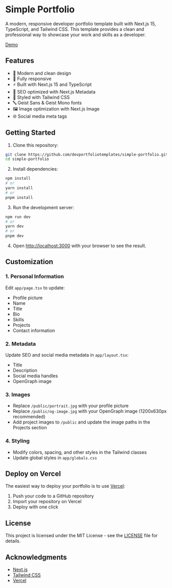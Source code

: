 # Simple Portfolio

A modern, responsive developer portfolio template built with Next.js 15, TypeScript, and Tailwind CSS. This template provides a clean and professional way to showcase your work and skills as a developer.

[Demo](https://www.devportfoliotemplates.com/portfolios/simple-portfolio)

## Features

- 🎨 Modern and clean design
- 📱 Fully responsive
- ⚡ Built with Next.js 15 and TypeScript
- 🎯 SEO optimized with Next.js Metadata
- 💅 Styled with Tailwind CSS
- 🔤 Geist Sans & Geist Mono fonts
- 🖼️ Image optimization with Next.js Image
- 🌐 Social media meta tags

## Getting Started

1. Clone this repository:

```bash
git clone https://github.com/devportfoliotemplates/simple-portfolio.git
cd simple-portfolio
```

2. Install dependencies:

```bash
npm install
# or
yarn install
# or
pnpm install
```

3. Run the development server:

```bash
npm run dev
# or
yarn dev
# or
pnpm dev
```

4. Open [http://localhost:3000](http://localhost:3000) with your browser to see the result.

## Customization

### 1. Personal Information

Edit `app/page.tsx` to update:

- Profile picture
- Name
- Title
- Bio
- Skills
- Projects
- Contact information

### 2. Metadata

Update SEO and social media metadata in `app/layout.tsx`:

- Title
- Description
- Social media handles
- OpenGraph image

### 3. Images

- Replace `/public/portrait.jpg` with your profile picture
- Replace `/public/og-image.jpg` with your OpenGraph image (1200x630px recommended)
- Add project images to `/public` and update the image paths in the Projects section

### 4. Styling

- Modify colors, spacing, and other styles in the Tailwind classes
- Update global styles in `app/globals.css`

## Deploy on Vercel

The easiest way to deploy your portfolio is to use [Vercel](https://vercel.com/new):

1. Push your code to a GitHub repository
2. Import your repository on Vercel
3. Deploy with one click

## License

This project is licensed under the MIT License - see the [LICENSE](LICENSE) file for details.

## Acknowledgments

- [Next.js](https://nextjs.org/)
- [Tailwind CSS](https://tailwindcss.com/)
- [Vercel](https://vercel.com/)
